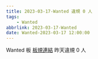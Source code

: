 ```yaml
---
title: 2023-03-17-Wanted 違規 0 人
tags:
    - Wanted
abbrlink: 2023-03-17-Wanted
date: Wanted-2023-03-17 12:00:00
---
```

Wanted 板 [板規連結](https://www.ptt.cc/bbs/Wanted/M.1608829773.A.D3B.html)
昨天違規 0 人
